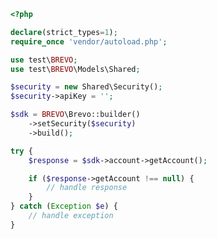 <!-- Start SDK Example Usage -->


```php
<?php

declare(strict_types=1);
require_once 'vendor/autoload.php';

use test\BREVO;
use test\BREVO\Models\Shared;

$security = new Shared\Security();
$security->apiKey = '';

$sdk = BREVO\Brevo::builder()
    ->setSecurity($security)
    ->build();

try {
    $response = $sdk->account->getAccount();

    if ($response->getAccount !== null) {
        // handle response
    }
} catch (Exception $e) {
    // handle exception
}

```
<!-- End SDK Example Usage -->
